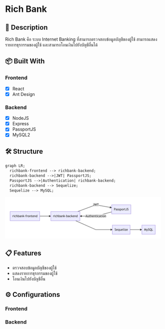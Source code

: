 # Rich Bank

## 📘 Description

Rich Bank คือ ระบบ Internet Banking ที่สามารถตรวจสอบข้อมูลบัญชีของผู้ใช้ สามารถแสดงรายการธุรกรรมของผู้ใช้ และสามารถโอนเงินไปยังบัญชีอื่นได้

## 📦 Built With

### Frontend

- [x] React
- [x] Ant Design

### Backend

- [x] NodeJS
- [x] Express
- [x] PassportJS
- [x] MySQL2

## 🛠 Structure

```mermaid
graph LR;
  richbank-frontend --> richbank-backend;
  richbank-backend -->|JWT| PassportJS;
  PassportJS -->|Authentication| richbank-backend;
  richbank-backend --> Sequelize;
  Sequelize --> MySQL;
```

![mermaid](./Image/mermaid.png)

## 📋 Features

- ตรวจสอบข้อมูลบัญชีของผู้ใช้
- แสดงรายการธุรกรรมของผู้ใช้
- โอนเงินไปยังบัญชีอื่น

## ⚙️ Configurations

### Frontend

### Backend
